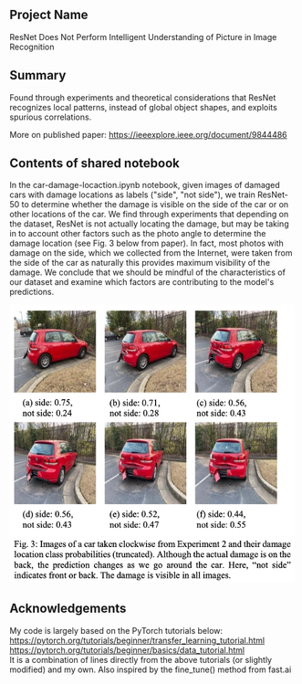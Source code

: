 ## Project Name 
ResNet Does Not Perform Intelligent Understanding of Picture in Image Recognition

## Summary
Found through experiments and theoretical considerations that ResNet recognizes local patterns, instead of global object shapes, and exploits spurious correlations.<br>

More on published paper: https://ieeexplore.ieee.org/document/9844486 <br>

## Contents of shared notebook
In the car-damage-locaction.ipynb notebook, given images of damaged cars with damage locations as labels ("side", "not side"), we train ResNet-50 to determine whether the damage is visible on the side of the car or on other locations of the car. We find through experiments that depending on the dataset, ResNet is not actually locating the damage, but may be taking in to account other factors such as the photo angle to determine the damage location (see Fig. 3 below from paper). In fact, most photos with damage on the side, which we collected from the Internet, were taken from the side of the car as naturally this provides maximum visibility of the damage. We conclude that we should be mindful of the characteristics of our dataset and examine which factors are contributing to the model's predictions. 

<p float="left">
  <img src="images/fig3.png" width="500" />
</p>

## Acknowledgements
My code is largely based on the PyTorch tutorials below:<br>
https://pytorch.org/tutorials/beginner/transfer_learning_tutorial.html<br>
https://pytorch.org/tutorials/beginner/basics/data_tutorial.html<br>
It is a combination of lines directly from the above tutorials (or slightly modified) and my own. Also inspired by the fine_tune() method from fast.ai


